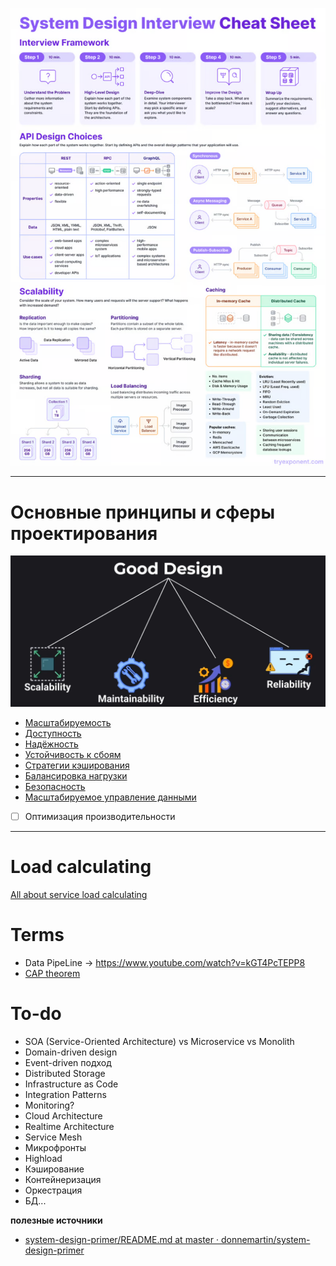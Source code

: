 ![Untitled](resources/image-storage/Untitled.png)

---

# Основные принципы и сферы проектирования

![Pasted image 20241026133425](resources/image-storage/Pasted%20image%2020241026133425.png)
* [Масштабируемость](resources/scalability.md)
* [Доступность](resources/availability.md)
* [Надёжность](resources/realiability.md)
* [Устойчивость к сбоям](resources/resilience.md)
* [Стратегии кэширования](resources/cache-strategy.md)
* [Балансировка нагрузки](resources/load-balancer.md)
* [Безопасность](resources/security.md)
* [Масштабируемое управление данными](resources/scaling-data-control.md)

- [ ]  Оптимизация производительности

---

# Load calculating

[All about service load calculating](resources/load-calculating.md)

# Terms
* Data PipeLine -> https://www.youtube.com/watch?v=kGT4PcTEPP8
* [CAP theorem](resources/cap-theorem.md)

# To-do
- SOA (Service-Oriented Architecture) vs Microservice vs Monolith
- Domain-driven design
- Event-driven подход
- Distributed Storage
- Infrastructure as Code
- Integration Patterns
- Monitoring?
- Cloud Architecture
- Realtime Architecture
- Service Mesh
- Микрофронты
- Highload
- Кэширование
- Контейнеризация
- Оркестрация
- БД...


**полезные источники**
* [system-design-primer/README.md at master · donnemartin/system-design-primer](https://github.com/donnemartin/system-design-primer/blob/master/README.md#appendix)